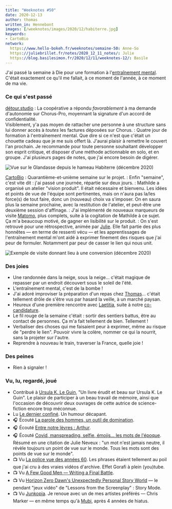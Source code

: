 ```yaml
---
title: "Weeknotes #50"
date: 2020-12-13
author: thomas
written_in: Hennebont
images: [/weeknotes/images/2020/12/habiterre.jpg]
keywords:
- CartoBio
network:
  https://www.hello-bokeh.fr/weeknotes/semaine-50: Anne-So
  https://juliebrillet.fr/notes/2020_12_11_notes/: Julie
  https://blog.basilesimon.fr/2020/12/11/weeknotes-12/: Basile
---
```


J'ai passé la semaine à Die pour une formation à l'[entraînement mental](https://fr.wikipedia.org/wiki/Entra%C3%AEnement_mental). C'était exactement ce qu'il me fallait, à ce moment de l'année, à ce moment de ma vie.

<!--more-->

### Ce qui s'est passé

[détour.studio]
: La coopérative a répondu _favorablement_ à ma demande d'autonomie sur Chorus-Pro, moyennant la signature d'un accord de confidentialité.<br>
Visiblement, y'a pas moyen de rattacher une personne à une structure sans lui donner accès à _toutes_ les factures déposées sur Chorus.
: Quatre jour de formation à l'entraînement mental. Que dire si ce n'est que c'était un chouette cadeau que je me suis offert là. J'aurai plaisir à remettre le couvert l'an prochain. Je recommande pour toute personne souhaitant développer son esprit critique, et disposer d'une méthode actionnable en solo, et en groupe. J'ai plusieurs pages de notes, que j'ai encore besoin de digérer.

![](/weeknotes/images/2020/12/habiterre.jpg "Vue sur le Glandasse depuis le hameau Habiterre (décembre 2020)")

[CartoBio]
: Quarantième-et-unième semaine sur le projet.
: Enfin "semaine", c'est vite dit : j'ai passé une journée, répartie sur deux jours.
: Mathilde a organisé un atelier "vision produit". Il était nécessaire et bienvenu. Les idées et points de vue de l'équipe sont pertinentes, mais on n'aura pas la/les force(s) de tout faire, donc un (nouveau) choix va s'imposer. On en saura plus la semaine prochaine, avec la restitution de l'atelier, et peut-être une deuxième session d'affinage.
: J'ai implémenté de nouveaux marqueurs de visite [Matomo](https://matomo.org/), plus complets, suite à la cogitation de Mathilde à ce sujet. Ça m'a beaucoup motivé, de gagner en lisibilité sur le produit.
: On s'est retrouvé pour une rétrospective, animée par [Julie](https://www.nousistan.org/). Elle fait partie des plus honnêtes — en terme de ressenti vécu — et les apprentissages de l'entraînement mental m'ont aidé à exprimer finement des risques que j'ai peur de formuler. Notamment par peur de casser le lien qui nous unit.

![](/weeknotes/images/2020/12/cartobio-stats-goals.png "Exemple de visite donnant lieu à une conversion (décembre 2020)")

### Des joies

- Une randonnée dans la neige, sous la neige… c'était magique de repasser par un endroit découvert sous le soleil de l'été.
- L'entraînement mental, c'est de la bombe !
- J'ai adoré improviser la préparation d'un repas chez [Thomas](https://fr.linkedin.com/in/thomas-glatt-586bb56)… c'était tellement drôle de s'être vus par hasard la veille, à un marché paysan.
- Heureux d'une première rencontre avec [Laetitia](https://github.com/weblaetitia), suite à notre [co-candidature](/weeknotes/48/).
- Le fil rouge de la semaine c'était : sortir des sentiers battus, être au contact de personnes. Ça m'a fait tellement de bien. Tellement !
- Verbaliser des choses qui me faisaient peur à exprimer, même au risque de "perdre le lien". Pouvoir vivre la colère, nommer ce qui la nourrit, sans la projeter sur l'autre.
- Reprendre à nouveau le train, traverser la France, quelle joie !

### Des peines

- Rien à signaler !

### Vu, lu, regardé, joué

- Contribué à [Ursula K. Le Guin](https://www.ulule.com/ursula-k-le-guin/), "Un livre érudit et beau sur Ursula K. Le Guin". Le plaisir de participer à un beau travail de mémoire, ainsi que l'occasion de découvrir deux ouvrages de cette autrice de science-fiction encore trop méconnue.
- Lu [Le dernier confiné](https://www.miximum.fr/blog/le-dernier-confine/). Un humour décapant.
- 🎧 Écouté [La parole des hommes, un outil de domination](http://www.slate.fr/podcast/196486/manterrupting-parole-femmes-hommes-outil-domination-masculinite-mansplaining-48).
- 🎧 Écouté [Entre notre lèvres : Arthur](https://podcast.ausha.co/entrenoslevres/arthur).
- 🎧 Écouté [Covid, manspreading, selfie, émojis... les mots de l'époque](https://www.franceculture.fr/emissions/la-grande-table-idees/covid-manspreading-selfie-emojis-les-mots-de-lepoque). Résumé en une citation de Julie Neveux : "un mot n'est jamais neutre, il révèle toujours un point de vue sur le monde. Tous les mots sont des points de vue sur le monde".
- 📺 Vu [La police vue des années 60](https://www.youtube.com/watch?v=hkSJSyIj0QY). Les phrases étaient tellement au poil que j'ai cru à des vraies vidéos d'archive. Effet Gorafi à plein (you)tube.
- 📺 Vu [A Few Good Men — Writing a Final Battle](https://www.youtube.com/watch?v=MoCQPEh3MyI).
- 📺 Vu [Horizon Zero Dawn's Unexpectedly Personal Story World](https://www.youtube.com/watch?v=dEjTP2ayoTk) — le pendant "jeux vidéo" de "Lessons from the Screenplay" : Story Mode.
- 📺 Vu [Junkopia](https://mubi.com/films/junkopia). Je renoue avec un de mes artistes préférés — Chris Marker — en même temps qu'à [Mubi](https://mubi.com/t/web/global/9BNyzpCy), après 4 années de hiatus.

[détour.studio]: /
[CartoBio]: https://cartobio.org/
[Noémie]: https://noemiegirard.co
[Sofia]: https://twitter.com/sofiaboulaarab
[Anne-Sophie]: https://hello-bokeh.fr
[Guillaume]: https://www.yuzutech.fr/
[Claire]: https://www.lassembleuse.fr/
[Antoine]: https://www.quaternum.net/
